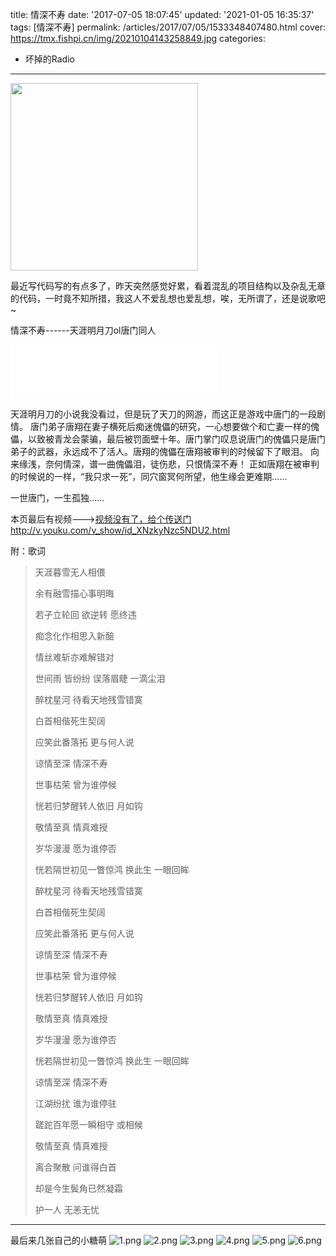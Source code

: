title: 情深不寿
date: '2017-07-05 18:07:45'
updated: '2021-01-05 16:35:37'
tags: [情深不寿]
permalink: /articles/2017/07/05/1533348407480.html
cover: https://tmx.fishpi.cn/img/20210104143258849.jpg
categories: 
- 坏掉的Radio
---
<img src="https://tmx.fishpi.cn/img/20210104143258849.jpg" width="300" />

最近写代码写的有点多了，昨天突然感觉好累，看着混乱的项目结构以及杂乱无章的代码，一时竟不知所措，我这人不爱乱想也爱乱想，唉，无所谓了，还是说歌吧~

情深不寿------天涯明月刀ol唐门同人

<!--more-->

<iframe frameborder="no" border="0" marginwidth="0" marginheight="0" width=330 height=86 src="//music.163.com/outchain/player?type=2&id=31234565&auto=1&height=66"></iframe>

天涯明月刀的小说我没看过，但是玩了天刀的网游，而这正是游戏中唐门的一段剧情。
唐门弟子唐翔在妻子横死后痴迷傀儡的研究，一心想要做个和亡妻一样的傀儡，以致被青龙会蒙骗，最后被罚面壁十年。唐门掌门叹息说唐门的傀儡只是唐门弟子的武器，永远成不了活人。唐翔的傀儡在唐翔被审判的时候留下了眼泪。
向来缘浅，奈何情深，谱一曲傀儡泪，徒伤悲，只恨情深不寿！
正如唐翔在被审判的时候说的一样，“我只求一死”，同穴窗冥何所望，他生缘会更难期……

一世唐门，一生孤独……

本页最后有视频--->[视频没有了，给个传送门][2]http://v.youku.com/v_show/id_XNzkyNzc5NDU2.html

附：歌词

> 天涯暮雪无人相偎
> 
> 余有融雪描心事明晦
> 
> 若孑立轮回 欲逆转 愿终违
> 
> 痴念化作相思入新醅
> 
> 情丝难斩亦难解错对
> 
> 世间雨 皆纷纷 误落眉睫 一滴尘泪
> 
> 醉枕星河 待看天地残雪错寞
> 
> 白首相偕死生契阔
> 
> 应笑此番落拓 更与何人说
> 
> 谅情至深 情深不寿
> 
> 世事枯荣 曾为谁停候
> 
> 恍若归梦醒转人依旧 月如钩
> 
> 敬情至真 情真难授
> 
> 岁华漫漫 愿为谁停否
> 
> 恍若隔世初见一瞥惊鸿 换此生 一眼回眸
> 
> 醉枕星河 待看天地残雪错寞
> 
> 白首相偕死生契阔
> 
> 应笑此番落拓 更与何人说
> 
> 谅情至深 情深不寿
> 
> 世事枯荣 曾为谁停候
> 
> 恍若归梦醒转人依旧 月如钩
> 
> 敬情至真 情真难授
> 
> 岁华漫漫 愿为谁停否
> 
> 恍若隔世初见一瞥惊鸿 换此生 一眼回眸
> 
> 谅情至深 情深不寿
> 
> 江湖纷扰 谁为谁停驻
> 
> 蹉跎百年愿一瞬相守 或相候
> 
> 敬情至真 情真难授
> 
> 离合聚散 问谁得白首
> 
> 却是今生鬓角已然凝霜
> 
> 护一人 无恙无忧

---

最后来几张自己的小糖萌
![1.png](https://tmx.fishpi.cn/img/20210104110721942.png)
![2.png](https://tmx.fishpi.cn/img/20210104110822583.png)
![3.png](https://tmx.fishpi.cn/img/20210104110923724.png)
![4.png](https://tmx.fishpi.cn/img/20210104111024708.png)
![5.png](https://tmx.fishpi.cn/img/20210104111126255.png)
![6.png](https://tmx.fishpi.cn/img/20210104111226989.png)

[2]: http://v.youku.com/v_show/id_XNzkyNzc5NDU2.html

